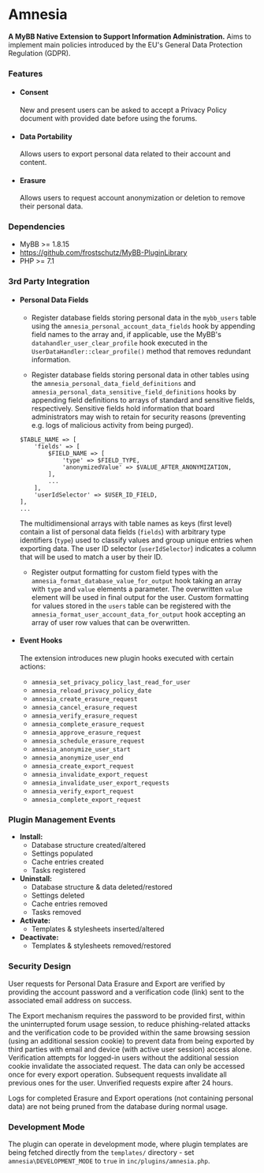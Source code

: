 # Amnesia

**A MyBB Native Extension to Support Information Administration.** Aims to implement main policies introduced by the EU's General Data Protection Regulation (GDPR).

### Features

- #### Consent
  New and present users can be asked to accept a Privacy Policy document with provided date before using the forums.

- #### Data Portability
  Allows users to export personal data related to their account and content.

- #### Erasure
  Allows users to request account anonymization or deletion to remove their personal data.

### Dependencies
- MyBB >= 1.8.15
- https://github.com/frostschutz/MyBB-PluginLibrary
- PHP >= 7.1

### 3rd Party Integration
- #### Personal Data Fields
  - Register database fields storing personal data in the `mybb_users` table using the `amnesia_personal_account_data_fields` hook by appending field names to the array and, if applicable, use the MyBB's `datahandler_user_clear_profile` hook executed in the `UserDataHandler::clear_profile()` method that removes redundant information.

  - Register database fields storing personal data in other tables using the `amnesia_personal_data_field_definitions` and `amnesia_personal_data_sensitive_field_definitions` hooks by appending field definitions to arrays of standard and sensitive fields, respectively. Sensitive fields hold information that board administrators may wish to retain for security reasons (preventing e.g. logs of malicious activity from being purged).
  ```
  $TABLE_NAME => [
      'fields' => [
          $FIELD_NAME => [
              'type' => $FIELD_TYPE,
              'anonymizedValue' => $VALUE_AFTER_ANONYMIZATION,
          ],
          ...
      ],
      'userIdSelector' => $USER_ID_FIELD,
  ],
  ...
  ```
  The multidimensional arrays with table names as keys (first level) contain a list of personal data fields (`fields`) with arbitrary type identifiers (`type`) used to classify values and group unique entries when exporting data. The user ID selector (`userIdSelector`) indicates a column that will be used to match a user by their ID.

  - Register output formatting for custom field types with the `amnesia_format_database_value_for_output` hook taking an array with `type` and `value` elements a parameter. The overwritten `value` element will be used in final output for the user. Custom formatting for values stored in the `users` table can be registered with the `amnesia_format_user_account_data_for_output` hook accepting an array of user row values that can be overwritten.

- #### Event Hooks
  The extension introduces new plugin hooks executed with certain actions:
  - `amnesia_set_privacy_policy_last_read_for_user`
  - `amnesia_reload_privacy_policy_date`
  - `amnesia_create_erasure_request`
  - `amnesia_cancel_erasure_request`
  - `amnesia_verify_erasure_request`
  - `amnesia_complete_erasure_request`
  - `amnesia_approve_erasure_request`
  - `amnesia_schedule_erasure_request`
  - `amnesia_anonymize_user_start`
  - `amnesia_anonymize_user_end`
  - `amnesia_create_export_request`
  - `amnesia_invalidate_export_request`
  - `amnesia_invalidate_user_export_requests`
  - `amnesia_verify_export_request`
  - `amnesia_complete_export_request`

### Plugin Management Events
- **Install:**
  - Database structure created/altered
  - Settings populated
  - Cache entries created
  - Tasks registered
- **Uninstall:**
  - Database structure & data deleted/restored
  - Settings deleted
  - Cache entries removed
  - Tasks removed
- **Activate:**
  - Templates & stylesheets inserted/altered
- **Deactivate:**
  - Templates & stylesheets removed/restored

### Security Design
User requests for Personal Data Erasure and Export are verified by providing the account password and a verification code (link) sent to the associated email address on success.

The Export mechanism requires the password to be provided first, within the uninterrupted forum usage session, to reduce phishing-related attacks and the verification code to be provided within the same browsing session (using an additional session cookie) to prevent data from being exported by third parties with email and device (with active user session) access alone. Verification attempts for logged-in users without the additional session cookie invalidate the associated request. The data can only be accessed once for every export operation. Subsequent requests invalidate all previous ones for the user. Unverified requests expire after 24 hours.

Logs for completed Erasure and Export operations (not containing personal data) are not being pruned from the database during normal usage.

### Development Mode
The plugin can operate in development mode, where plugin templates are being fetched directly from the `templates/` directory - set `amnesia\DEVELOPMENT_MODE` to `true` in `inc/plugins/amnesia.php`.
